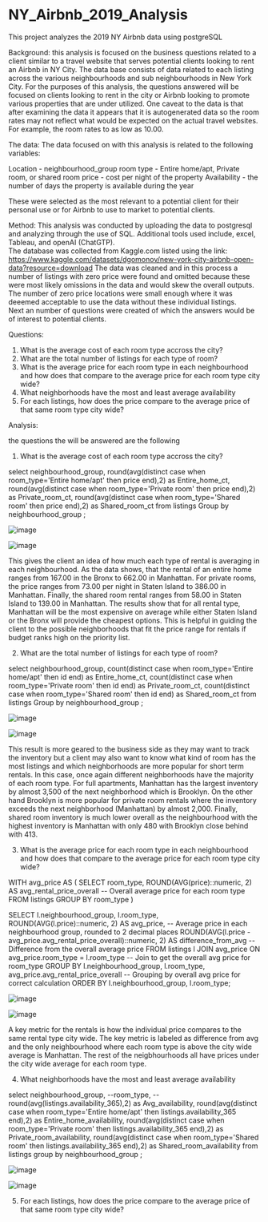 # NY_Airbnb_2019_Analysis
This project analyzes the 2019 NY Airbnb data using postgreSQL

Background:
this analysis is focused on the business questions related to a client similar to a travel website that serves potential clients looking to rent an Airbnb in NY City.  The data base consists of data related to each listing across the various neighbourhoods and sub neighbourhoods in New York City.  For the purposes of this analysis, the questions answered will be focused on clients looking to rent in the city or Airbnb looking to promote various properties that are under utilized.  One caveat to the data is that after examining the data it appears that it is autogenerated data so the room rates may not reflect what would be expected on the actual travel websites.  For example, the room rates to as low as 10.00.  


The data:
The data focused on with this analysis is related to the following variables:

Location - neighbourhood_group 
room type - Entire home/apt, Private room, or shared room
price - cost per night of the property
Availability - the number of days the property is available during the year

These were selected as the most relevant to a potential client for their personal use or for Airbnb to use to market to potential clients.


Method:
This analysis was conducted by uploading the data to postgresql and analyzing through the use of SQL.  Additional tools used include, excel, Tableau, and openAI (ChatGTP).  
The database was collected from Kaggle.com listed using the link: https://www.kaggle.com/datasets/dgomonov/new-york-city-airbnb-open-data?resource=download 
The data was cleaned and in this process a number of listings with zero price were found and omitted because these were most likely omissions in the data and would skew the overall outputs.  
The number of zero price locations were small enough where it was deeemed acceptable to use the data without these individual listings.  
Next an number of questions were created of which the answers would be of interest to potential clients.



Questions:
1. What is the average cost of each room type accross the city?
2. What are the total number of listings for each type of room?
3. What is the average price for each room type in each neighbourhood and how does that compare to the average price for each room type city wide?
4. What neighborhoods have the most and least average availability
6. For each listings, how does the price compare to the average price of that same room type city wide?


Analysis:

the questions the will be answered are the following

1. What is the average cost of each room type accross the city?


select
	neighbourhood_group,
	round(avg(distinct case when room_type='Entire home/apt' then price end),2) as Entire_home_ct,
	round(avg(distinct case when room_type='Private room' then price end),2) as Private_room_ct,
	round(avg(distinct case when room_type='Shared room' then price end),2) as Shared_room_ct
from 
	listings
Group by 
	neighbourhood_group
;


![image](https://github.com/user-attachments/assets/e00e44b0-573b-4d41-8df6-0020231ef2f1)


![image](https://github.com/user-attachments/assets/1768265a-4d53-44cb-ae20-a615d531f20b)



This gives the client an idea of how much each type of rental is averaging in each neighbourhood.  As the data shows, that the rental of an entire home ranges from 167.00 in the Bronx to 662.00 in Manhattan.  For private rooms, the price ranges from 73.00 per night in Staten Island to 386.00 in Manhattan.  Finally, the shared room rental ranges from 58.00 in Staten Island to 139.00 in Manhattan.  The results show that for all rental type, Manhattan will be the most expensive on average while either Staten Island or the Bronx will provide the cheapest options.  This is helpful in guiding the client to the possible neighborhoods that fit the price range for rentals if budget ranks high on the priority list.  



2. What are the total number of listings for each type of room?

select
	neighbourhood_group,
 	count(distinct case when room_type='Entire home/apt' then id end) as Entire_home_ct,
	count(distinct case when room_type='Private room' then id end) as Private_room_ct,
	count(distinct case when room_type='Shared room' then id end) as Shared_room_ct
from 
	listings
Group by 
	neighbourhood_group
;


![image](https://github.com/user-attachments/assets/94987bd6-0e3c-45da-8a14-5cde3dfec1d4)


![image](https://github.com/user-attachments/assets/722bf047-9a3b-4710-9870-fa39f27ec197)


This result is more geared to the business side as they may want to track the inventory but a client may also want to know what kind of room has the most listings and which neighborhoods are more popular for short term rentals.  In  this case, once again different neighborhoods have the majority of each room type.  For full apartments, Manhattan has the largest inventory by almost 3,500 of the next neighborhood which is Brooklyn.  On the other hand Brooklyn is more popular for private room rentals where the inventory exceeds the next neighborhood (Manhattan) by almost 2,000.  Finally, shared room inventory is much lower overall as the neighbourhood with the highest inventory is Manhattan with only 480 with Brooklyn close behind with 413.   

3.  What is the average price for each room type in each neighbourhood and how does that compare to the average price for each room type city wide?


WITH avg_price AS (
    SELECT
        room_type,
        ROUND(AVG(price)::numeric, 2) AS avg_rental_price_overall  -- Overall average price for each room type
    FROM 
        listings
    GROUP BY 
        room_type
)

SELECT 
    l.neighbourhood_group,
    l.room_type,
    ROUND(AVG(l.price)::numeric, 2) AS avg_price,  -- Average price in each neighbourhood group, rounded to 2 decimal places
    ROUND(AVG(l.price - avg_price.avg_rental_price_overall)::numeric, 2) AS difference_from_avg  -- Difference from the overall average price
FROM 
    listings l
JOIN 
    avg_price ON avg_price.room_type = l.room_type  -- Join to get the overall avg price for room_type
GROUP BY 
    l.neighbourhood_group,
    l.room_type,
    avg_price.avg_rental_price_overall  -- Grouping by overall avg price for correct calculation
ORDER BY 
    l.neighbourhood_group, 
    l.room_type;

![image](https://github.com/user-attachments/assets/6cb762df-1a74-4ee3-b51d-5d5b142d9d65)


![image](https://github.com/user-attachments/assets/07e219a3-da71-4f96-b545-dbe335c7dc71)

A key metric for the rentals is how the individual price compares to the same rental type city wide.  The key metric is labeled as difference from avg and the only neighbourhood where each room type is above the city wide average is Manhattan.  The rest of the neigbhourhoods all have prices under the city wide average for each room type.    


4.  What neighborhoods have the most and least average availability

select 
	neighbourhood_group,
	--room_type,
	--round(avg(listings.availability_365),2) as Avg_availability,
	round(avg(distinct case when room_type='Entire home/apt' then listings.availability_365 end),2) as Entire_home_availability,
	round(avg(distinct case when room_type='Private room' then listings.availability_365 end),2) as Private_room_availability,
	round(avg(distinct case when room_type='Shared room' then listings.availability_365 end),2) as Shared_room_availability
from 
	listings
group by
	neighbourhood_group
;

![image](https://github.com/user-attachments/assets/f9285dc2-48a7-4885-9155-f45b8d34335e)



![image](https://github.com/user-attachments/assets/c2dc732d-24a4-4a12-9cec-072ca409b193)






5. For each listings, how does the price compare to the average price of that same room type city wide?







